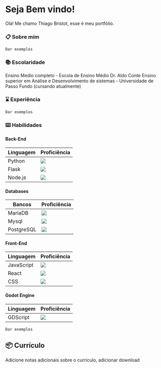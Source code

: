 # Seja Bem vindo!

Olá! Me chamo Thiago Bristot, esse é meu portfólio.

### 📋 Sobre mim



```
Dar exemplos
```

### 📚 Escolaridade

Ensino Medio completo - Escola de Ensino Médio Dr. Aldo Conte 
Ensino superior em Análise e Desenvolvimento de sistemas - Universidade de Passo Fundo (cursando atualmente)

### ⌛ Experiência


```
Dar exemplos
```

### ⌨️ Habilidades

#### Back-End
| Linguagem | Proficiência |
| --- | --- |
| Python | ![](https://geps.dev/progress/65) |
| Flask | ![](https://geps.dev/progress/60) |
| Node.js | ![](https://geps.dev/progress/50) |

#### Databases
| Bancos | Proficiência |
| --- | --- |
| MariaDB | ![](https://geps.dev/progress/80) |
| Mysql | ![](https://geps.dev/progress/75) |
| PostgreSQL | ![](https://geps.dev/progress/60) |

#### Front-End
| Linguagem | Proficiência |
| --- | --- |
| JavaScript | ![](https://geps.dev/progress/70) |
| React | ![](https://geps.dev/progress/65) |
| CSS | ![](https://geps.dev/progress/65) |

#### Godot Engine
| Linguagem | Proficiência |
| --- | --- |
| GDScript | ![](https://geps.dev/progress/55) |



```
Dar exemplos
```

## 📦 Currículo

Adicione notas adicionais sobre o curriculo, adicionar download
